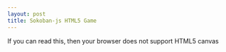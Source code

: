 ```yaml
---
layout: post
title: Sokoban-js HTML5 Game
---
```

<script type="text/javascript" src="/data/sokoban-js/sokoban.js"></script>
<canvas id="sokoban-canvas" width="200" height="200" tabindex="1">
  If you can read this, then your browser does not support HTML5 canvas
</canvas>
<script>
  initMain("sokoban-canvas", "/data/sokoban-js/tiles.png");
</script>
